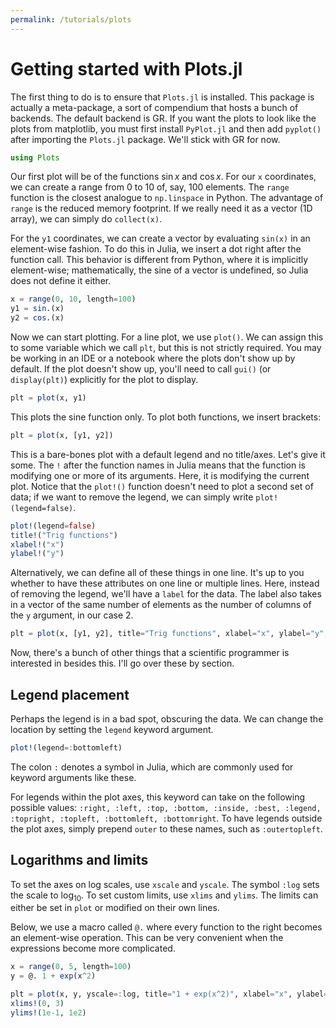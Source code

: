```yaml
---
permalink: /tutorials/plots
---
```


# Getting started with Plots.jl

The first thing to do is to ensure that `Plots.jl` is installed.
This package is actually a meta-package, a sort of compendium that hosts a bunch of backends.
The default backend is GR. If you want the plots to look like the plots from matplotlib, you must
first install `PyPlot.jl` and then add `pyplot()` after importing the `Plots.jl` package. We'll
stick with GR for now.

```julia
using Plots
```

Our first plot will be of the functions $\sin x$ and $\cos x$.
For our `x` coordinates, we can create a range from 0 to 10 of, say, 100 elements. The `range` function
is the closest analogue to `np.linspace` in Python. The advantage of `range` is the reduced memory
footprint. If we really need it as a vector (1D array), we can simply do `collect(x)`.

For the `y1` coordinates, we can create a vector by evaluating `sin(x)` in an element-wise fashion. 
To do this in Julia, we insert a dot right after the function call. 
This behavior is different from Python, where it is implicitly element-wise; mathematically, the sine 
of a vector is undefined, so Julia does not define it either.

```julia
x = range(0, 10, length=100)
y1 = sin.(x)
y2 = cos.(x)
```

Now we can start plotting. For a line plot, we use `plot()`. We can assign this to some variable which 
we call `plt`, but this is not strictly required. You may be working in an IDE or a notebook where the 
plots don't show up by default. If the plot doesn't show up, you'll need to call `gui()` (or `display(plt)`) 
explicitly for the plot to display.

```julia
plt = plot(x, y1)
```

This plots the sine function only. To plot both functions, we insert brackets:

```julia
plt = plot(x, [y1, y2])
```

This is a bare-bones plot with a default legend and no title/axes. Let's give it some. The `!` after the
function names in Julia means that the function is modifying one or more of its arguments. Here, it is
modifying the current plot. Notice that the `plot!()` function doesn't need to plot a second set of data;
if we want to remove the legend, we can simply write `plot!(legend=false)`.

```julia
plot!(legend=false)
title!("Trig functions")
xlabel!("x")
ylabel!("y")
```

Alternatively, we can define all of these things in one line. It's up to you whether to have these attributes 
on one line or multiple lines. 
Here, instead of removing the legend, we'll have a `label` for the data. The label also takes in a vector of 
the same number of elements as the number of columns of the `y` argument, in our case 2.

```julia
plt = plot(x, [y1, y2], title="Trig functions", xlabel="x", ylabel="y", label=["sin(x)", "cos(x)"])
```

Now, there's a bunch of other things that a scientific programmer is interested in besides this. I'll
go over these by section.

## Legend placement 
Perhaps the legend is in a bad spot, obscuring the data. We can change the location by setting the 
`legend` keyword argument.

```julia
plot!(legend=:bottomleft)
```

The colon `:` denotes a symbol in Julia, which are commonly used for keyword arguments like these.

For legends within the plot axes, this keyword can take on the following possible values:
`:right, :left, :top, :bottom, :inside, :best, :legend, :topright, :topleft, :bottomleft, :bottomright`.
To have legends outside the plot axes, simply prepend `outer` to these names, such as `:outertopleft`.

## Logarithms and limits
To set the axes on log scales, use `xscale` and `yscale`. The symbol `:log` sets the scale to $\log_{10}$.
To set custom limits, use `xlims` and `ylims`. The limits can either be set in `plot` or modified on their own lines.

Below, we use a macro called `@.` where every function to the right becomes an element-wise operation.
This can be very convenient when the expressions become more complicated.

```julia
x = range(0, 5, length=100)
y = @. 1 + exp(x^2)

plt = plot(x, y, yscale=:log, title="1 + exp(x^2)", xlabel="x", ylabel="y", legend=false)
xlims!(0, 3)
ylims!(1e-1, 1e2)
```

